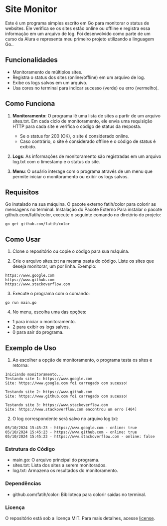 # Site Monitor
Este é um programa simples escrito em Go para monitorar o status de websites. Ele verifica se os sites estão online ou offline e registra essa informação em um arquivo de log. Foi desenvolvido como parte de um curso da Alura e representa meu primeiro projeto utilizando a linguagem Go..


## Funcionalidades
- Monitoramento de múltiplos sites.
- Registra o status dos sites (online/offline) em um arquivo de log.
- Exibe os logs salvos em um arquivo.
- Usa cores no terminal para indicar sucesso (verde) ou erro (vermelho).

## Como Funciona
1. **Monitoramento**: O programa lê uma lista de sites a partir de um arquivo sites.txt. Em cada ciclo de monitoramento, ele envia uma requisição HTTP para cada site e verifica o código de status da resposta.

    - Se o status for 200 (OK), o site é considerado online.
    - Caso contrário, o site é considerado offline e o código de status é exibido.

2. **Logs**: As informações de monitoramento são registradas em um arquivo log.txt com o timestamp e o status do site.

3. **Menu**: O usuário interage com o programa através de um menu que permite iniciar o monitoramento ou exibir os logs salvos.

## Requisitos
Go instalado na sua máquina.
O pacote externo fatih/color para colorir as mensagens no terminal.
Instalação do Pacote Externo
Para instalar o pacote github.com/fatih/color, execute o seguinte comando no diretório do projeto:

```
go get github.com/fatih/color
```

## Como Usar

1. Clone o repositório ou copie o código para sua máquina.

2. Crie o arquivo sites.txt na mesma pasta do código. Liste os sites que deseja monitorar, um por linha. Exemplo:
```
https://www.google.com
https://www.github.com
https://www.stackoverflow.com
```
3. Execute o programa com o comando:
```
go run main.go
```
4. No menu, escolha uma das opções:
- 1 para iniciar o monitoramento.
- 2 para exibir os logs salvos.
- 0 para sair do programa.

## Exemplo de Uso
1. Ao escolher a opção de monitoramento, o programa testa os sites e retorna:
```
Iniciando monitoramento...
Testando site 1: https://www.google.com
Site: https://www.google.com foi carregado com sucesso!

Testando site 2: https://www.github.com
Site: https://www.github.com foi carregado com sucesso!

Testando site 3: https://www.stackoverflow.com
Site: https://www.stackoverflow.com encontrou um erro [404]
```
2. O log correspondente será salvo no arquivo log.txt:
```
05/10/2024 15:45:23 - https://www.google.com - online: true
05/10/2024 15:45:23 - https://www.github.com - online: true
05/10/2024 15:45:23 - https://www.stackoverflow.com - online: false
```
### Estrutura do Código
- main.go: O arquivo principal do programa.
- sites.txt: Lista dos sites a serem monitorados.
- log.txt: Armazena os resultados do monitoramento.
  
### Dependências
- github.com/fatih/color: Biblioteca para colorir saídas no terminal.

### Licença
O repositório está sob a licença MIT. Para mais detalhes, acesse <a href="https://github.com/igoorfernandes/Site_Monitor/blob/main/LICENSE">license</a>.
